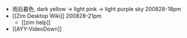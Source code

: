 - 雨后暮色, dark yellow -> light pink -> light purple sky 
200828-18pm
- [[Zim Desktop Wiki]]
200828-21pm
    - [[zim help]]
- [[AYY-VideoDown]]
